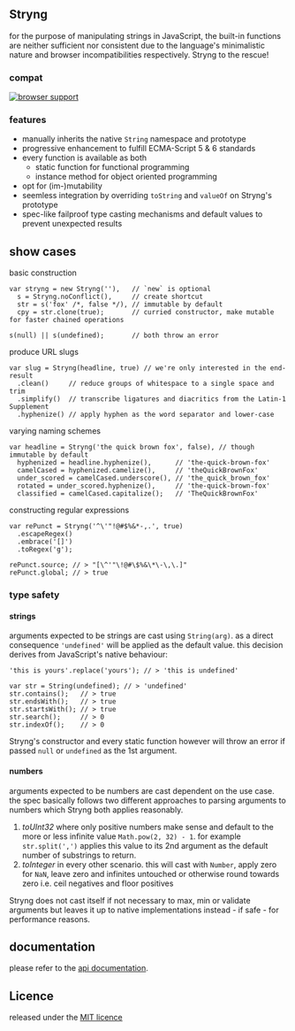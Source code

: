 
Stryng
------
for the purpose of manipulating strings in JavaScript, the built-in functions are neither sufficient nor consistent due to the language's minimalistic nature and browser incompatibilities respectively. Stryng to the rescue!

### compat

[![browser support](https://ci.testling.com/espretto/stryng.png)](https://ci.testling.com/espretto/stryng)

### features

- manually inherits the native `String` namespace and prototype
- progressive enhancement to fulfill ECMA-Script 5 & 6 standards
- every function is available as both
  - static function for functional programming
  - instance method for object oriented programming
- opt for (im-)mutability
- seemless integration by overriding `toString` and `valueOf` on Stryng's prototype
- spec-like failproof type casting mechanisms and default values to prevent unexpected results

show cases
----------
basic construction
```
var stryng = new Stryng(''),   // `new` is optional
  s = Stryng.noConflict(),     // create shortcut
  str = s('fox' /*, false */), // immutable by default
  cpy = str.clone(true);       // curried constructor, make mutable for faster chained operations

s(null) || s(undefined);       // both throw an error
```
produce URL slugs
```
var slug = Stryng(headline, true) // we're only interested in the end-result
  .clean()     // reduce groups of whitespace to a single space and trim
  .simplify()  // transcribe ligatures and diacritics from the Latin-1 Supplement
  .hyphenize() // apply hyphen as the word separator and lower-case
```
varying naming schemes
```
var headline = Stryng('the quick brown fox', false), // though immutable by default
  hyphenized = headline.hyphenize(),      // 'the-quick-brown-fox'
  camelCased = hyphenized.camelize(),     // 'theQuickBrownFox'
  under_scored = camelCased.underscore(), // 'the_quick_brown_fox'
  rotated = under_scored.hyphenize(),     // 'the-quick-brown-fox'
  classified = camelCased.capitalize();   // 'TheQuickBrownFox'
```
constructing regular expressions
```
var rePunct = Stryng('^\'"!@#$%&*-,.', true)
  .escapeRegex()
  .embrace('[]')
  .toRegex('g');

rePunct.source; // > "[\^'"\!@#\$%&\*\-\,\.]"
rePunct.global; // > true
```

### type safety

#### strings
arguments expected to be strings are cast using `String(arg)`. as a direct consequence `'undefined'` will be applied as the default value. this decision derives from JavaScript's native behaviour:
```
'this is yours'.replace('yours'); // > 'this is undefined'

var str = String(undefined); // > 'undefined'
str.contains();   // > true
str.endsWith();   // > true
str.startsWith(); // > true
str.search();     // > 0
str.indexOf();    // > 0
```
Stryng's constructor and every static function however will throw an error if passed `null` or `undefined` as the 1st argument.

#### numbers
arguments expected to be numbers are cast dependent on the use case. the spec basically follows two different approaches to parsing arguments to numbers which Stryng both applies reasonably.

1. _toUInt32_ where only positive numbers make sense and default to the more or less infinite value `Math.pow(2, 32) - 1`. for example `str.split(',')` applies this value to its 2nd argument as the default number of substrings to return.
2. _toInteger_ in every other scenario. this will cast with `Number`, apply zero for `NaN`, leave zero and infinites untouched or otherwise round towards zero i.e. ceil negatives and floor positives

Stryng does not cast itself if not necessary to max, min or validate arguments but leaves it up to native implementations instead - if safe - for performance reasons.

documentation
-------------
please refer to the [api documentation](http://espretto.github.io/Stryng).

Licence
-------
released under the [MIT licence](http://mariusrunge.com/mit-licence.html)

